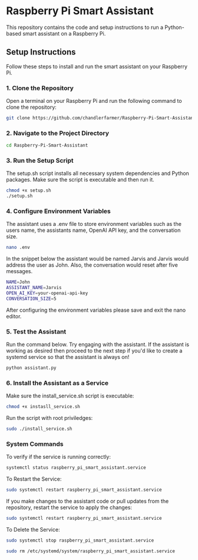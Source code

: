 # Raspberry Pi Smart Assistant

This repository contains the code and setup instructions to run a Python-based smart assistant on a Raspberry Pi.

## Setup Instructions

Follow these steps to install and run the smart assistant on your Raspberry Pi.

### 1. Clone the Repository

Open a terminal on your Raspberry Pi and run the following command to clone the repository:

```bash
git clone https://github.com/chandlerfarmer/Raspberry-Pi-Smart-Assistant.git
```
### 2. Navigate to the Project Directory
``` bash
cd Raspberry-Pi-Smart-Assistant
```
### 3. Run the Setup Script
The setup.sh script installs all necessary system dependencies and Python packages. Make sure the script is executable and then run it.
```bash
chmod +x setup.sh
./setup.sh
```
### 4. Configure Environment Variables
The assistant uses a .env file to store environment variables such as the users name, the assistants name, OpenAI API key, and the conversation size. 
```bash
nano .env
```
In the snippet below the assistant would be named Jarvis and Jarvis would address the user as John. Also, the conversation would reset after five messages.
```bash
NAME=John
ASSISTANT_NAME=Jarvis
OPEN_AI_KEY=your-openai-api-key
CONVERSATION_SIZE=5
```
After configuring the environment variables please save and exit the nano editor. 

### 5. Test the Assistant
Run the command below. Try engaging with the assistant. If the assistant is working as desired then proceed to the next step if you'd like to create a systemd service so that the assistant is always on!
```bash
python assistant.py
```
### 6. Install the Assistant as a Service
Make sure the install_service.sh script is executable:
```bash
chmod +x instasll_service.sh
```
Run the script with root priviledges:
```bash
sudo ./install_service.sh
```
### System Commands
To verify if the service is running correctly:
```bash
systemctl status raspberry_pi_smart_assistant.service
```
To Restart the Service:
```bash
sudo systemctl restart raspberry_pi_smart_assistant.service
```
If you make changes to the assistant code or pull updates from the repository, restart the service to apply the changes:
```bash
sudo systemctl restart raspberry_pi_smart_assistant.service
```
To Delete the Service: 
```bash
sudo systemctl stop raspberry_pi_smart_assistant.service
```
```bash
sudo rm /etc/systemd/system/raspberry_pi_smart_assistant.service
```
